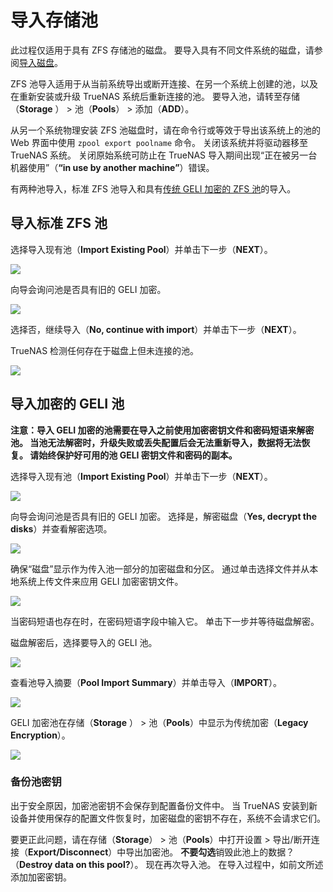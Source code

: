 # 导入存储池

此过程仅适用于具有 ZFS 存储池的磁盘。 要导入具有不同文件系统的磁盘，请参阅[导入磁盘](https://www.truenas.com/docs/core/storage/importdisk/)。

ZFS 池导入适用于从当前系统导出或断开连接、在另一个系统上创建的池，以及在重新安装或升级 TrueNAS 系统后重新连接的池。 要导入池，请转至存储（**Storage** ） > 池（**Pools**） > 添加（**ADD**）。

从另一个系统物理安装 ZFS 池磁盘时，请在命令行或等效于导出该系统上的池的 Web 界面中使用 `zpool export poolname` 命令。 关闭该系统并将驱动器移至 TrueNAS 系统。 关闭原始系统可防止在 TrueNAS 导入期间出现“正在被另一台机器使用”（**“in use by another machine”**）错误。

有两种池导入，标准 ZFS 池导入和具有[传统 GELI 加密的 ZFS 池](https://docs.freebsd.org/en_US.ISO8859-1/books/handbook/disks-encrypting.html)的导入。

## 导入标准 ZFS 池

选择导入现有池（**Import Existing Pool**）并单击下一步（**NEXT**）。

![](https://www.truenas.com/docs/images/CORE/12.0/StoragePoolsAddImport.png)

向导会询问池是否具有旧的 GELI 加密。

![](https://www.truenas.com/docs/images/CORE/12.0/StoragePoolsAddImportNoGELI.png)

选择否，继续导入（**No, continue with import**）并单击下一步（**NEXT**）。

TrueNAS 检测任何存在于磁盘上但未连接的池。

![](https://www.truenas.com/docs/images/CORE/12.0/StoragePoolsAddImportZFSPoolSummary.png)

## 导入加密的 GELI 池

**注意：导入 GELI 加密的池需要在导入之前使用加密密钥文件和密码短语来解密池。 当池无法解密时，升级失败或丢失配置后会无法重新导入，数据将无法恢复。 请始终保护好可用的池 GELI 密钥文件和密码的副本。**

选择导入现有池（**Import Existing Pool**）并单击下一步（**NEXT**）。

![](https://www.truenas.com/docs/images/CORE/12.0/StoragePoolsAddImport.png)

向导会询问池是否具有旧的 GELI 加密。 选择是，解密磁盘（**Yes, decrypt the disks**）并查看解密选项。

![](https://www.truenas.com/docs/images/CORE/12.0/StoragePoolsAddImportGELIPresentDecrypt.png)

确保“磁盘”显示作为传入池一部分的加密磁盘和分区。 通过单击选择文件并从本地系统上传文件来应用 GELI 加密密钥文件。

![](https://www.truenas.com/docs/images/CORE/12.0/StoragePoolsAddImportGELIPresentDecryptKeyFile.png)

当密码短语也存在时，在密码短语字段中输入它。 单击下一步并等待磁盘解密。

磁盘解密后，选择要导入的 GELI 池。

![](https://www.truenas.com/docs/images/CORE/12.0/StoragePoolsAddImportGELIPresentDecryptPool.png)

查看池导入摘要（**Pool Import Summary**）并单击导入（**IMPORT**）。

![](https://www.truenas.com/docs/images/CORE/12.0/StoragePoolsAddImportGELIPresentDecryptPoolSummary.png)

GELI 加密池在存储（**Storage** ） > 池（**Pools**）中显示为传统加密（**Legacy Encryption**）。

![](https://www.truenas.com/docs/images/CORE/12.0/StoragePoolsLegacyGELI.png)

### 备份池密钥

出于安全原因，加密池密钥不会保存到配置备份文件中。 当 TrueNAS 安装到新设备并使用保存的配置文件恢复时，加密磁盘的密钥不存在，系统不会请求它们。

要更正此问题，请在存储（**Storage**） > 池（**Pools**）中打开设置 > 导出/断开连接（**Export/Disconnect**）中导出加密池。 **不要勾选**销毁此池上的数据？（**Destroy data on this pool?**）。 现在再次导入池。 在导入过程中，如前文所述添加加密密钥。















